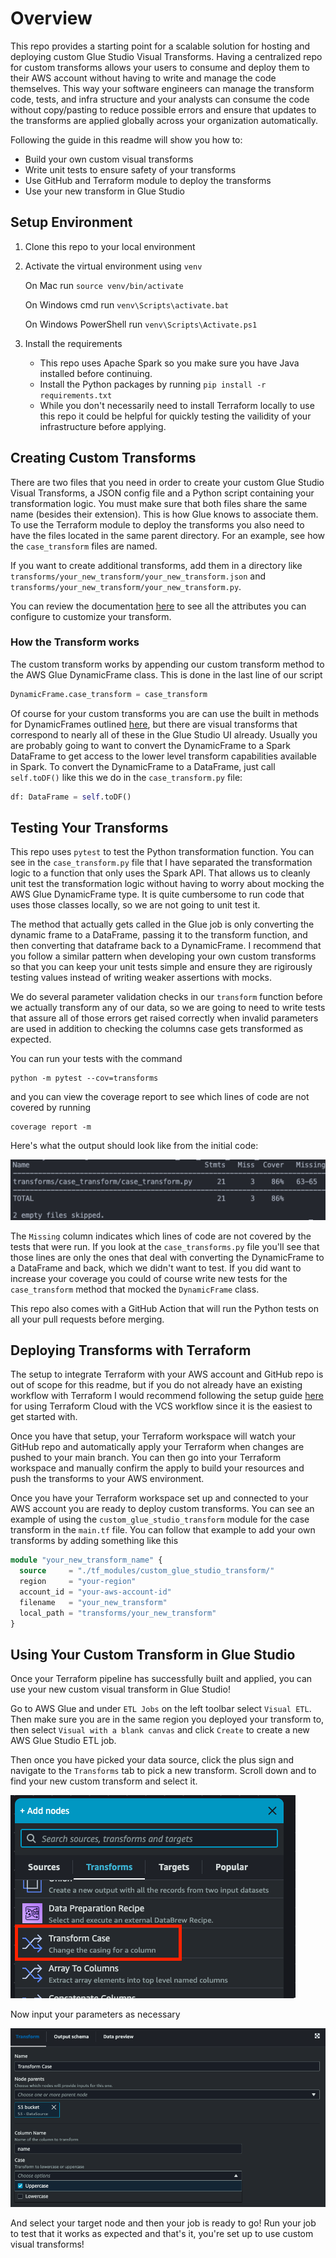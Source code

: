 # Overview
This repo provides a starting point for a scalable solution for hosting and deploying custom Glue Studio Visual Transforms. Having a centralized repo for custom transforms allows your users to consume and deploy them to their AWS account without having to write and manage the code themselves. This way your software engineers can manage the transform code, tests, and infra structure and your analysts can consume the code without copy/pasting to reduce possible errors and ensure that updates to the transforms are applied globally across your organization automatically.

 Following the guide in this readme will show you how to:

- Build your own custom visual transforms
- Write unit tests to ensure safety of your transforms
- Use GitHub and Terraform module to deploy the transforms
- Use your new transform in Glue Studio

## Setup Environment

1. Clone this repo to your local environment
2. Activate the virtual environment using `venv`
    
    On Mac run `source venv/bin/activate`

    On Windows cmd run `venv\Scripts\activate.bat`

    On Windows PowerShell run `venv\Scripts\Activate.ps1`

3. Install the requirements
     - This repo uses Apache Spark so you make sure you have Java installed before continuing.
    - Install the Python packages by running
    `pip install -r requirements.txt` 
    - While you don't necessarily need to install Terraform locally to use this repo it could be helpful for quickly testing the vailidity of your infrastructure before applying.


## Creating Custom Transforms

There are two files that you need in order to create your custom Glue Studio Visual Transforms, a JSON config file and a Python script containing your transformation logic. You must make sure that both files share the same name (besides their extension). This is how Glue knows to associate them. To use the Terraform module to deploy the transforms you also need to have the files located in the same parent directory. For an example, see how the `case_transform` files are named. 

If you want to create additional transforms, add them in a directory like `transforms/your_new_transform/your_new_transform.json` and `transforms/your_new_transform/your_new_transform.py`.  

You can review the documentation [here](https://docs.aws.amazon.com/glue/latest/ug/custom-visual-transform-json-config-file.html) to see all the attributes you can configure to customize your transform.

### How the Transform works

The custom transform works by appending our custom transform method to the AWS Glue DynamicFrame class. This is done in the last line of our script

```python
DynamicFrame.case_transform = case_transform
```

Of course for your custom transforms you are can use the built in methods for DynamicFrames outlined [here](https://docs.aws.amazon.com/glue/latest/dg/aws-glue-api-crawler-pyspark-extensions-dynamic-frame.html), but there are visual transforms that correspond to nearly all of these in the Glue Studio UI already. Usually you are probably going to want to convert the DynamicFrame to a Spark DataFrame to get access to the lower level transform capabilities available in Spark. To convert the DynamicFrame to a DataFrame, just call `self.toDF()` like this we do in the `case_transform.py` file:

```python
df: DataFrame = self.toDF()
```

## Testing Your Transforms

This repo uses `pytest` to test the Python transformation function. You can see in the `case_transform.py` file that I have separated the transformation logic to a function that only uses the Spark API. That allows us to cleanly unit test the transformation logic without having to worry about mocking the AWS Glue DynamicFrame type. It is quite cumbersome to run code that uses those classes locally, so we are not going to unit test it. 

The method that actually gets called in the Glue job is only converting the dynamic frame to a DataFrame, passing it to the transform function, and then converting that dataframe back to a DynamicFrame. I recommend that you follow a similar pattern when developing your own custom transforms so that you can keep your unit tests simple and ensure they are rigirously testing values instead of writing weaker assertions with mocks. 

We do several parameter validation checks in our `transform` function before we actually transform any of our data, so we are going to need to write tests that assure all of those errors get raised correctly when invalid parameters are used in addition to checking the columns case gets transformed as expected.

You can run your tests with the command
```
python -m pytest --cov=transforms
```

and you can view the coverage report to see which lines of code are not covered
by running 
```
coverage report -m
```

Here's what the output should look like from the initial code:

![coverage report](img/coverage.png "Coverage Report")

The `Missing` column indicates which lines of code are not covered by the tests that were run. If you look at the `case_transforms.py` file you'll see that those lines are only the ones that deal with converting the DynamicFrame to a DataFrame and back, which we didn't want to test. If you did want to increase your coverage you could of course write new tests for the `case_transform` method that mocked the `DynamicFrame` class.

This repo also comes with a GitHub Action that will run the Python tests on all your pull requests before merging.


## Deploying Transforms with Terraform 

The setup to integrate Terraform with your AWS account and GitHub repo is out of scope for this readme, but if you do not already have an existing workflow with Terraform I would recommend following the setup guide [here](https://developer.hashicorp.com/terraform/tutorials/cloud-get-started) for using Terraform Cloud with the VCS workflow since it is the easiest to get started with. 

Once you have that setup, your Terraform workspace will watch your GitHub repo and automatically apply your Terraform when changes are pushed to your main branch. You can then go into your Terraform workspace and manually confirm the apply to build your resources and push the transforms to your AWS environment.

Once you have your Terraform workspace set up and connected to your AWS account you are ready to deploy custom transforms. You can see an example of using the `custom_glue_studio_transform` module for the case transform in the `main.tf` file. You can follow that example to add your own transforms by adding something like this

```terraform
module "your_new_transform_name" {
  source     = "./tf_modules/custom_glue_studio_transform/"
  region     = "your-region"
  account_id = "your-aws-account-id"
  filename   = "your_new_transform"
  local_path = "transforms/your_new_transform"
}
```

## Using Your Custom Transform in Glue Studio

Once your Terraform pipeline has successfully built and applied, you can use your new custom visual transform in Glue Studio!

Go to AWS Glue and under `ETL Jobs` on the left toolbar select `Visual ETL`. Then make sure you are in the same region you deployed your transform to, then select `Visual with a blank canvas` and click `Create` to create a new AWS Glue Studio ETL job.

Then once you have picked your data source, click the plus sign and navigate to the `Transforms` tab to pick a new transform. Scroll down and to find your new custom transform and select it.

![custom transform](img/custom_transform.png "Custom Transform")

Now input your parameters as necessary

![parameters](img/parameters.png "Parameters")

And select your target node and then your job is ready to go! Run your job to test that it works as expected and that's it, you're set up to use custom visual transforms!
